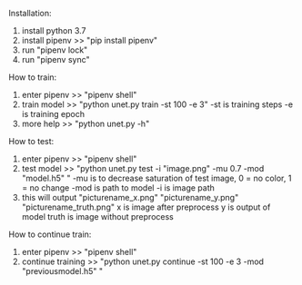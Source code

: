 Installation:
1. install python 3.7
2. install pipenv  >> "pip install pipenv"
3. run "pipenv lock"
4. run "pipenv sync"


How to train:
1. enter pipenv >> "pipenv shell"
2. train model >> "python unet.py train -st 100 -e 3"
   -st is training steps
   -e is training epoch
3. more help >> "python unet.py -h"


How to test:
1. enter pipenv >> "pipenv shell"
2. test model >> "python unet.py test -i "image.png" -mu 0.7 -mod "model.h5" "
   -mu is to decrease saturation of test image, 0 = no color, 1 = no change
   -mod is path to model
   -i is image path
3. this will output "picturename_x.png" "picturename_y.png" "picturename_truth.png"
   x is image after preprocess
   y is output of model
   truth is image without preprocess


How to continue train:
1. enter pipenv >> "pipenv shell"
2. continue training >> "python unet.py continue -st 100 -e 3 -mod "previousmodel.h5" "
